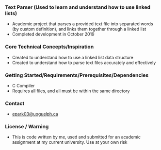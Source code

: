 ### Text Parser (Used to learn and understand how to use linked lists)

- Academic project that parses a provided text file into separated words (by custom definition), and links them together through a linked list
- Completed development in October 2019

### Core Technical Concepts/Inspiration
- Created to understand how to use a linked list data structure
- Created to understand how to parse text files accurately and effectively

### Getting Started/Requirements/Prerequisites/Dependencies
- C Compiler
- Requires all files, and all must be within the same directory

### Contact
- epark03@uoguelph.ca

### License / Warning
- This is code written by me, used and submitted for an academic assignment at my current university. Use at your own risk
